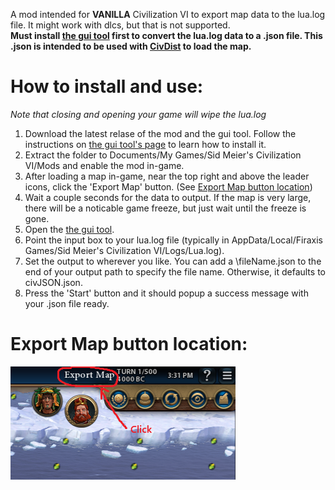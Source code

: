 A mod intended for **VANILLA** Civilization VI to export map data to the lua.log file. It might work with dlcs, but that is not supported.        
**Must install [the gui tool](https://github.com/DarrelTran/civdist-gui.git) first to convert the lua.log data to a .json file. This .json is intended to be used with [CivDist](https://github.com/DarrelTran/civdist.git) to load the map.**

# How to install and use:
*Note that closing and opening your game will wipe the lua.log*
1. Download the latest relase of the mod and the gui tool. Follow the instructions on [the gui tool's page](https://github.com/DarrelTran/civdist-gui.git) to learn how to install it.
2. Extract the folder to Documents/My Games/Sid Meier's Civilization VI/Mods and enable the mod in-game. 
3. After loading a map in-game, near the top right and above the leader icons, click the 'Export Map' button. (See [Export Map button location](#export-map-button-location))
4. Wait a couple seconds for the data to output. If the map is very large, there will be a noticable game freeze, but just wait until the freeze is gone.
5. Open the [the gui tool](https://github.com/DarrelTran/civdist-gui.git).
6. Point the input box to your lua.log file (typically in AppData/Local/Firaxis Games/Sid Meier's Civilization VI/Logs/Lua.log).
7. Set the output to wherever you like. You can add a \fileName.json to the end of your output path to specify the file name. Otherwise, it defaults to civJSON.json.
8. Press the 'Start' button and it should popup a success message with your .json file ready.

# Export Map button location:
![Export Map button in the top right of the screen, above the leader icons.](helperImg.png)
